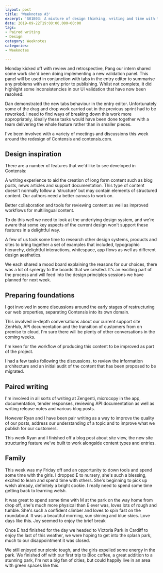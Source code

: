 ```yaml
---
layout: post
title: 'Weeknotes #3'
excerpt: 'S01E03: A mixture of design thinking, writing and time with the family.'
date: 2019-09-22T19:00:00.000+00:00
tags:
- Paired writing
- Design
category: Weeknotes
categories:
- Weeknotes

---
```

Monday kicked off with review and retrospective, Pang our intern shared some work she'd been doing implementing a new validation panel. This panel will be used in conjunction with tabs in the entry editor to summarise any problems with an entry prior to publishing. Whilst not complete, it did highlight some inconsistencies in our UI validation that have now been resolved.

Dan demonstrated the new tabs behaviour in the entry editor. Unfortunately some of the drag and drop work carried out in the previous sprint had to be reworked. I need to find ways of breaking down this work more appropriately, ideally these tasks would have been done together with a team delivering the whole feature rather than in smaller pieces.

I've been involved with a variety of meetings and discussions this week around the redesign of Contensis and contensis.com.

## Design inspiration

There are a number of features that we'd like to see developed in Contensis:

A writing experience to aid the creation of long form content such as blog posts, news articles and support documentation. This type of content doesn't normally follow a 'structure' but may contain elements of structured content. Our authors need a better canvas to work on.

Better collaboration and tools for reviewing content as well as improved workflows for multilingual content.

To do this well we need to look at the underlying design system, and we're aware that some key aspects of the current design won't support these features in a delightful way.

A few of us took some time to research other design systems, products and sites to bring together a set of examples that included, typographic hierarchy, delightful interactions, whitespace, app flows as well as different design aesthetics.

We each shared a mood board explaining the reasons for our choices, there was a lot of synergy to the boards that we created. It's an exciting part of the process and will feed into the design principles sessions we have planned for next week.

## Preparing foundations

I got involved in some discussions around the early stages of restructuring our web properties, separating Contensis into its own domain.

This involved in-depth conversations about our current support site ZenHub, API documentation and the transition of customers from on premise to cloud, I'm sure there will be plenty of other conversations in the coming weeks.

I'm keen for the workflow of producing this content to be improved as part of the project.

I had a few tasks following the discussions, to review the information architecture and an initial audit of the content that has been proposed to be migrated.

## Paired writing

I'm involved in all sorts of writing at Zengenti, microcopy in the app, documentation, tender responses, reviewing API documentation as well as writing release notes and various blog posts.

However Ryan and I have been pair writing as a way to improve the quality of our posts, address our understanding of a topic and to improve what we publish for our customers.

This week Ryan and I finished off a blog post about site view, the new site structuring feature we've built to work alongside content types and entries.

## Family

This week was my Friday off and an opportunity to down tools and spend some time with the girls. I dropped E to nursery, she's such a blessing, excited to learn and spend time with others. She's beginning to pick up welsh already, definitely a bright cookie. I really need to spend some time getting back to learning welsh.

It was great to spend some time with M at the park on the way home from drop off, she's much more physical than E ever was, loves lots of rough and tumble. She's such a confident climber and loves to spin fast on the roundabout. It was a beautiful morning, sun shining and blue skies. Love days like this. Joy seemed to enjoy the brief break

Once E had finished for the day we headed to Victoria Park in Cardiff to enjoy the last of this weather, we were hoping to get into the splash park, much to our disappointment it was closed.

We still enjoyed our picnic tough, and the girls expelled some energy in the park. We finished off with our first trip to Bloc coffee, a great addition to a stunning park, I'm not a big fan of cities, but could happily live in an area with green spaces like this.